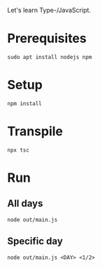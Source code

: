 Let's learn Type-/JavaScript.

# Prerequisites

```
sudo apt install nodejs npm
```

# Setup

```
npm install
```

# Transpile

```
npx tsc
```

# Run

## All days

```
node out/main.js
```

## Specific day

```
node out/main.js <DAY> <1/2>
```